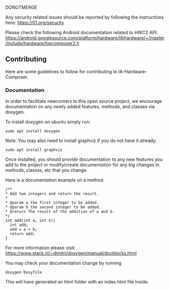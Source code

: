 DONOTMERGE

Any security related issues should be reported by following the instructions here:
https://01.org/security

Please check the following Android documentation related to HWC2 API:
https://android.googlesource.com/platform/hardware/libhardware/+/master/include/hardware/hwcomposer2.h  

## Contributing

Here are some guidelines to follow for contributing to IA-Hardware-Composer.

### Documentation

In order to facilitate newcomers to this open source project, we encourage
documentation on any newly added features, methods, and classes via doxygen.

To install doxygen on ubuntu simply run:

```
sudo apt install doxygen
```

Note: You may also need to install graphviz if you do not have it already.

```
sudo apt install graphviz
```

Once installed, you should provide documentation to any new features you add to
the project or modify/create documentation for any big changes in methods,
classes, etc that you change.

Here is a documentation example on a method.
```
/**
* Add two integers and return the result.
*
* @param a the first integer to be added.
* @param b the second integer to be added.
* @return The result of the addition of a and b.
*/
int add(int a, int b){
  int add;
  add = a + b;
  return add;
}
```

For more information please visit:
https://www.stack.nl/~dimitri/doxygen/manual/docblocks.html

You may check your documentation change by running

```
doxygen Doxyfile
```

This will have generated an html folder with an index.html file inside.
